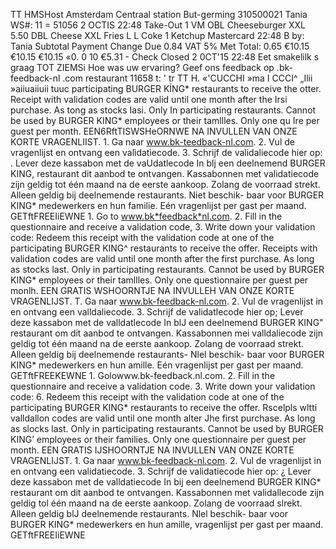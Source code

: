 TT HMSHost Amsterdam Centraal station But-germing 310500021 Tania WS#: 11 = 51056 2 OCTIS 22:48 Take-Out 1 VM OBL Cheeseburger XXL 5.50 DBL Cheese XXL Fries L L Coke 1 Ketchup Mastercard 22:48 B by: Tania Subtotal Payment Change Due 0.84 VAT 5% Met Total: 0.65 €10.15 €10.15 €10.15 «0. 0 10 €5.31 - Check Closed 2 0CT'15 22:48 Eet smakelilk s graag TOT ZIEMSi Hoe was uw ervaring? Geef ons feedback op .bk-feedback-nl .com restaurant 11658 t: ' tr TT H. «'CUCCHI »ma I CCCI^ „Ilii »aiiuaiiuii tuuc participating BURGER KÍNG* restaurants to receive the otter. Receipt with validation codes are valid until one month after the Irsi purchase. As tong as stocks Iasi. Only In participating restaurants. Cannot be used by BURGER KING* employees or their tamllles. Only one qu Ire per guest per month. EEN6RftTISWSHeORNWE NA INVULLEN VAN ONZE KORTE VRAGENLIIST. 1. Ga naar www.bk-teedback-nl.com. 2. Vul de vragenlijst en ontvang een valìdatìecode. 3. Schrijf de validaliecode hier op: . Lever deze kassabon met de vaUdatlecode In blj een deelnemend BURGER KING, restaurant dit aanbod te ontvangen. Kassabonnen met validatiecode zijn geldig tot één maand na de eerste aankoop. Zolang de voorraad strekt. Alleen geldig bij deelnemende restaurants. Niet beschik- baar voor BURGER KING* medewerkers en hun familie. Eén vragenlijst per gast per maand. GETftFREEIiEWNE 1. Go to www.bk*feedback*nl.com. 2. Fill in the questionnaire and receive a validation code, 3. Write down your validation code: Redeem this receipt with the validation code at one of the participating BURGER KING^ restaurants to receive the offer. Receipts with validation codes are valid until one month after the first purchase. As long as stocks last. Only in participating restaurants. Cannot be used by BURGER KING* employees or their tamllles. Only one questionnaire per guest per monlh. EEN GRATIS WSHOORNTJE NA INVULLEH VAN ONZE KORTE VRAGENLIJST. T. Ga naar www.bk-feedback-nl.com. 2. Vul de vragenlijst in en ontvang een valldaliecode. 3. Schrijf de validatlecode hier op; Lever deze kassabon met de valldatlecode In blJ een deelnemend BURGER KING" restaurant om dit aanbod te ontvangen. Kassabonnen mei valldaliecode zijn geldig tot één maand na de eerste aankoop. Zolang de voorraad strekt. Alleen geldig bij deelnemende restaurants- Nlel beschik- baar voor BURGER KING* medewerkers en hun amille. Eén vragenlijst per gast per maand. GETftFREEKEWNE 1. Golowww.bk-feedback.nl.com. 2. Fill in the questionnaire and receive a validation code. 3. Write down your validation code: 6. Redeem this receipt with the validation code at one of the participating BURGER KING* restaurants to receive the offer. Rscelpls wltti valldallon codes are valid until one month alter Jhe first purchase. As long as slocks last. Only in participating restaurants. Cannot be used by BURGER KING’ employees or their families. Only one questionnaire per guest per month. EEN GRATIS IJSHOORNTJE NA INVULLEN VAN ONZE KORTE VRAGENLIJST. 1. Ga naar www.bk-feedback-nl.com. 2. Vul de vragenlijst in en ontvang een validatiecode. 3. Schrijf de validatiecode hier op: ¿ Lever deze kassabon met de valldatiecode In bij een deelnemend BURGER KING* restaurant om dit aanbod te ontvangen. Kassabonnen met validallecode zijn geldig tol één maand na de eerste aankoop. Zolang de voorraad slrekt. Alleen geldig blJ deelnemende restaurants. Nlel beschik- baar voor BURGER KING* medewerkers en hun amille, vragenlijst per gast per maand. GETftFREEIiEWNE